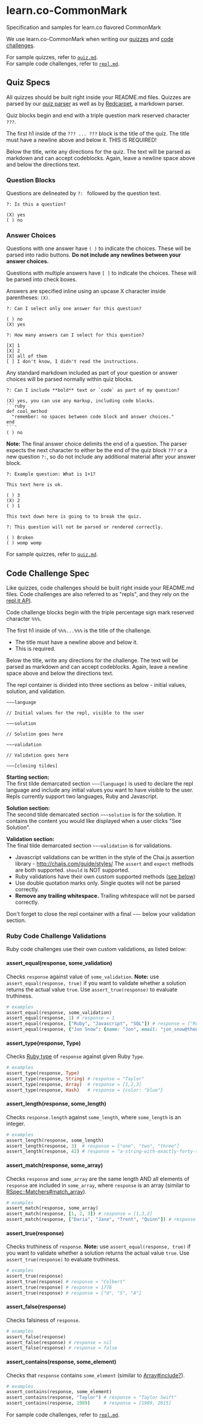 # learn.co-CommonMark

Specification and samples for learn.co flavored CommonMark

We use learn.co-CommonMark when writing our [quizzes](#quiz-specs) and [code challenges](#code-challenge-spec).

For sample quizzes, refer to [`quiz.md`](https://github.com/flatiron-labs/learn.co-CommonMark/blob/master/quiz.md).  
For sample code challenges, refer to [`repl.md`](https://github.com/flatiron-labs/learn.co-CommonMark/blob/master/repl.md).

## Quiz Specs

All quizzes should be built right inside your README.md files. Quizzes are parsed by our [quiz parser](https://github.com/flatiron-labs/ironboard/blob/1801b23c562cb7bd8ef9e13d6df97f19cac4aecb/lib/inline_quiz_parser.rb) as well as by [Redcarpet](https://github.com/vmg/redcarpet), a markdown parser.

Quiz blocks begin and end with a triple question mark reserved character `???`.

The first h1 inside of the `??? ... ???` block is the title of the quiz. The title must have a newline above and below it.  THIS IS REQUIRED!

Below the title, write any directions for the quiz. The text will be parsed as markdown and can accept codeblocks. Again, leave a newline space above and below the directions text.

### Question Blocks

Questions are delineated by `?: ` followed by the question text.

```
?: Is this a question?

(X) yes
( ) no
```

### Answer Choices

Questions with one answer have `( )` to indicate the choices. These will be parsed into radio buttons. **Do not include any newlines between your answer choices.**

Questions with multiple answers have `[ ]` to indicate the choices. These will be parsed into check boxes.

Answers are specified inline using an upcase X character inside parentheses: `(X)`.

```
?: Can I select only one answer for this question?

( ) no
(X) yes

?: How many answers can I select for this question?

[X] 1
[X] 2
[X] all of them
[ ] I don't know, I didn't read the instructions.
```

Any standard markdown included as part of your question or answer choices will be parsed normally within quiz blocks.

```
?: Can I include **bold** text or `code` as part of my question?

(X) yes, you can use any markup, including code blocks.
```ruby
def cool_method
  "remember: no spaces between code block and answer choices."
end
```'
( ) no
```

**Note:** The final answer choice delimits the end of a question. The parser expects the next character to either be the end of the quiz block `???` or a new question `?:`, so do not include any additional material after your answer block.

```
?: Example question: What is 1+1?

This text here is ok.

( ) 3
(X) 2
( ) 1

This text down here is going to to break the quiz.

?: This question will not be parsed or rendered correctly.

( ) Broken
( ) womp womp
```

For sample quizzes, refer to [`quiz.md`](https://github.com/flatiron-labs/learn.co-CommonMark/blob/master/quiz.md).  

## Code Challenge Spec

Like quizzes, code challenges should be built right inside your README.md files. Code challenges are also referred to as "repls", and they rely on the [repl.it API](https://repl.it/api).

Code challenge blocks begin with the triple percentage sign mark reserved character `%%%`.

The first h1 inside of `%%%...%%%` is the title of the challenge.
- The title must have a newline above and below it.
- This is required.

Below the title, write any directions for the challenge. The text will be parsed as markdown and can accept codeblocks. Again, leave a newline space above and below the directions text.

The repl container is divided into three sections as below - initial values, solution, and validation.

```
~~~language

// Initial values for the repl, visible to the user

~~~solution

// Solution goes here

~~~validation

// Validation goes here

~~~[closing tildes]
```

**Starting section:**  
The first tilde demarcated section `~~~[language]` is used to declare the repl language and include any initial values you want to have visible to the user. Repls currently support two languages, Ruby and Javascript.  

**Solution section:**  
The second tilde demarcated section `~~~solution` is for the solution. It contains the content you would like displayed when a user clicks "See Solution".  

**Validation section:**  
The final tilde demarcated section `~~~validation` is for validations.  
- Javascript validations can be written in the style of the Chai.js assertion library - http://chaijs.com/guide/styles/ The `assert` and `expect` methods are both supported. `should` is NOT supported.
- Ruby validations have their own custom supported methods ([see below](#ruby-repl-validations))
- Use double quotation marks only. Single quotes will not be parsed correctly.  
- **Remove any trailing whitespace.** Trailing whitespace will not be parsed correctly.  

Don't forget to close the repl container with a final `~~~` below your validation section.

### Ruby Code Challenge Validations

Ruby code challenges use their own custom validations, as listed below:

#### assert_equal(response, some_validation)

Checks `response` against value of `some_validation`. **Note:** use `assert_equal(response, true)` if you want to validate whether a solution returns the actual value `true`. Use `assert_true(response)` to evaluate truthiness.

```ruby
# examples
assert_equal(response, some_validation)
assert_equal(response, 1) # response = 1
assert_equal(response, ["Ruby", "Javascript", "SQL"]) # response = ["Ruby", "Javascript", "SQL"]
assert_equal(response, {"Jon Snow": {name: "Jon", email: "jon_snow@thewall.we", favorite_icecream_flavors: ["chocolate", "vanilla", "mint chip"]}) # response = {"Jon Snow": {name: "Jon", email: "jon_snow@thewall.we", favorite_icecream_flavors: ["chocolate", "vanilla", "mint chip"]}
```

#### assert_type(response, Type)

Checks [Ruby type](http://ruby-doc.org/core-1.8.7/Object.html#method-i-type) of `response` against given Ruby `Type`.

```ruby
# examples
assert_type(response, Type)
assert_type(response, String) # response = "Taylor"
assert_type(response, Array)  # response = [1,2,3]
assert_type(response, Hash)   # response = {color: "blue"}
```

#### assert_length(response, some_length)

Checks `response.length` against `some_length`, where `some_length` is an integer.

```ruby
# examples
assert_length(response, some_length)
assert_length(response, 3)  # response = ["one", "two", "three"]
assert_length(response, 42) # response = "a-string-with-exactly-forty-two-characters"
```

#### assert_match(response, some_array)

Checks `response` and `some_array` are the same length AND all elements of `response` are included in `some_array`, where `response` is an array (similar to [RSpec::Matchers#match_array](http://www.rubydoc.info/github/rspec/rspec-expectations/RSpec/Matchers:match_array)).

```ruby
# examples
assert_match(response, some_array)
assert_match(response, [1, 2, 3]) # response = [1,3,2]
assert_match(response, ["Daria", "Jane", "Trent", "Quinn"]) # response = ["Jane", "Trent", "Daria", "Quinn"]
```

#### assert_true(response)

Checks truthiness of `response`. **Note:** use `assert_equal(response, true)` if you want to validate whether a solution returns the actual value `true`. Use `assert_true(response)` to evaluate truthiness.

```ruby
# examples
assert_true(response)
assert_true(response) # response = "Colbert"
assert_true(response) # response = 1776
assert_true(response) # response = ["U", "S", "A"]
```

#### assert_false(response)

Checks falsiness of `response`.

```ruby
# examples
assert_false(response)
assert_false(response) # response = nil
assert_false(response) # response = false
```

#### assert_contains(response, some_element)

Checks that `response` contains `some_element` (similar to [Array#include?](http://ruby-doc.org/core-2.2.0/Array.html#method-i-include-3F)).

```ruby
# examples
assert_contains(response, some_element)
assert_contains(response, "Taylor") # response = "Taylor Swift"
assert_contains(response, 1989)     # response = [1989, 2015]
```

For sample code challenges, refer to [`repl.md`](https://github.com/flatiron-labs/learn.co-CommonMark/blob/master/repl.md).
